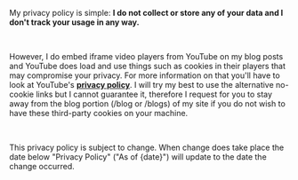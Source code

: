 My privacy policy is simple: **I do not collect or store any of your data and I don't track your usage in any way.**

<br>

However, I do embed iframe video players from YouTube on my blog posts and YouTube does load and use things such as cookies in their players that may compromise your privacy. For more information on that you'll have to look at YouTube's **[privacy policy](https://www.youtube.com/static?gl=GB&template=terms)**. I will try my best to use the alternative no-cookie links but I cannot guarantee it, therefore I request for you to stay away from the blog portion (/blog or /blogs) of my site if you do not wish to have these third-party cookies on your machine.

<br>

This privacy policy is subject to change. When change does take place the date below "Privacy Policy" ("As of {date}") will update to the date the change occurred.